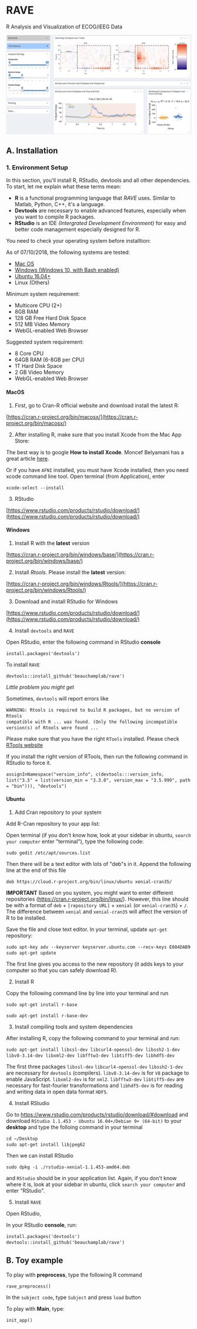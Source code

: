 # RAVE
R Analysis and Visualization of ECOG/iEEG Data

![RAVE Module - Condition Explorer](https://raw.githubusercontent.com/dipterix/instrave/master/img/mainapp/mainapp_demo.png)

## A. Installation

### 1. Environment Setup

In this section, you'll install R, RStudio, devtools and all other dependencies. To start, let me explain what these terms mean:

- **R** is a functional programming language that *RAVE* uses. Similar to Matlab, Python, C++, it's a language.
- **Devtools** are necessary to enable advanced features, especially when you want to compile R packages.
- **RStudio** is an IDE *(Intergrated Development Environment)* for easy and better code management especially designed for R.

You need to check your operating system before installtion:

As of 07/10/2018, the following systems are tested:

+ [Mac OS](#macos)
+ [Windows (Windows 10, with Bash enabled)](#windows)
+ [Ubuntu 16.04+](#ubuntu)
+ Linux (Others)

Minimum system requirement:

- Multicore CPU (2+)
- 8GB RAM
- 128 GB Free Hard Disk Space
- 512 MB Video Memory
- WebGL-enabled Web Browser

Suggested system requirement:

- 8 Core CPU
- 64GB RAM (6-8GB per CPU)
- 1T Hard Disk Space
- 2 GB Video Memory
- WebGL-enabled Web Browser


#### MacOS

1. First, go to Cran-R official website and download install the latest R:

[https://cran.r-project.org/bin/macosx/](https://cran.r-project.org/bin/macosx/)

2. After installing R, make sure that you install Xcode from the Mac App Store:

The best way is to google **How to install Xcode**. Moncef Belyamani has a great article [here](https://www.moncefbelyamani.com/how-to-install-xcode-homebrew-git-rvm-ruby-on-mac/).

Or if you have `AFNI` installed, you must have Xcode installed, then you need xcode command line tool. Open terminal (from Application), enter

```
xcode-select --install
```

3. RStudio

[https://www.rstudio.com/products/rstudio/download/](https://www.rstudio.com/products/rstudio/download/)

#### Windows

1. Install R with the **latest** version

[https://cran.r-project.org/bin/windows/base/](https://cran.r-project.org/bin/windows/base/)

2. Install *Rtools*. Please install the **latest** version:

[https://cran.r-project.org/bin/windows/Rtools/](https://cran.r-project.org/bin/windows/Rtools/)

3. Download and install RStudio for Windows

[https://www.rstudio.com/products/rstudio/download/](https://www.rstudio.com/products/rstudio/download/)

4. Install `devtools` and `RAVE`

Open RStudio, enter the following command in RStudio **console**

```
install.packages('devtools')
```

To install `RAVE`

```
devtools::install_github('beauchamplab/rave')
```

*Little problem you might get*

Sometimes, `devtools` will report errors like

```
WARNING: Rtools is required to build R packages, but no version of Rtools 
compatible with R ... was found. (Only the following incompatible 
version(s) of Rtools were found ...
```

Please make sure that you have the right `RTools` installed. Please check [RTools website](https://cran.r-project.org/bin/windows/Rtools/)

If you install the right version of RTools, then run the following command in RStudio to force it.

```
assignInNamespace("version_info", c(devtools:::version_info, list("3.5" = list(version_min = "3.3.0", version_max = "3.5.999", path = "bin"))), "devtools")
```


#### Ubuntu

1. Add Cran repository to your system

Add R-Cran repository to your app list:

Open terminal (if you don't know how, look at your sidebar in ubuntu, `search your computer` enter "terminal"), type the following code:

```
sudo gedit /etc/apt/sources.list
```

Then there will be a text editor with lots of "deb"s in it. Append the following line at the end of this file


```
deb https://cloud.r-project.org/bin/linux/ubuntu xenial-cran35/
```

**IMPORTANT** Based on you system, you might want to enter different repositories (https://cran.r-project.org/bin/linux/). However, this line should be with a format of `deb` + `[repository URL]` + `xenial` (or `xenial-cran35`) + `/`. The difference between `xenial` and `xenial-cran35` will affect the version of R to be installed.

Save the file and close text editor. In your terminal, update `apt-get` repository:

```
sudo apt-key adv --keyserver keyserver.ubuntu.com --recv-keys E084DAB9
sudo apt-get update
```

The first line gives you access to the new repository (it adds keys to your computer so that you can safely download R). 

2. Install R

Copy the following command line by line into your terminal and run

```
sudo apt-get install r-base
```

```
sudo apt-get install r-base-dev
```

3. Install compiling tools and system dependencies

After installing R, copy the following command to your terminal and run:

```
sudo apt-get install libssl-dev libcurl4-openssl-dev libssh2-1-dev libv8-3.14-dev libxml2-dev libfftw3-dev libtiff5-dev libhdf5-dev
```

The first three packages `libssl-dev` `libcurl4-openssl-dev` `libssh2-1-dev` are necessary for `devtools` (compilers). `libv8-3.14-dev` is for 
`V8` package to enable JavaScript. `libxml2-dev` is for `xml2`. `libfftw3-dev` `libtiff5-dev` are necessary for fast-fourier transformations and 
`libhdf5-dev` is for reading and writing data in open data format `HDF5`.

4. Install RStudio

Go to https://www.rstudio.com/products/rstudio/download/#download and download `RStudio 1.1.453 - Ubuntu 16.04+/Debian 9+ (64-bit)` to your **desktop** 
and type the folloing command in your terminal

```
cd ~/Desktop
sudo apt-get install libjpeg62
```

Then we can install RStudio

```
sudo dpkg -i ./rstudio-xenial-1.1.453-amd64.deb 
```

and `RStudio` should be in your application list. Again, if you don't know where it is, look at your sidebar in ubuntu, click `search your computer` and enter "RStudio".

5. Install `RAVE`

Open RStudio,

In your RStudio **console**, run:

```
install.packages('devtools')
devtools::install_github('beauchamplab/rave')
```


## B. Toy example


To play with **preprocess**, type the following R command 

```
rave_preprocess()
```

In the `subject code`, type `Subject` and press `load` button

To play with **Main**, type:

```
init_app()
```

